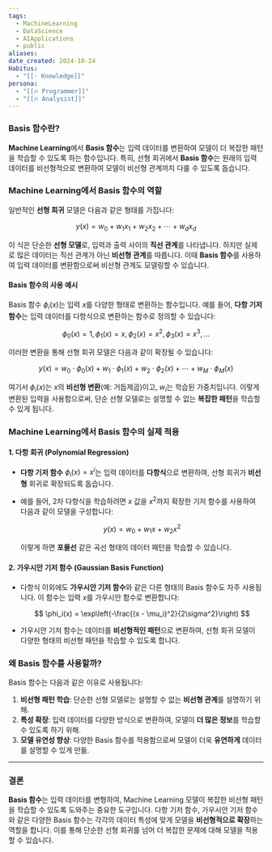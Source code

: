 ```yaml
---
tags:
  - MachineLearning
  - DataScience
  - AIApplications
  - public
aliases: 
date_created: 2024-10-24
Habitus:
  - "[[◦ Knowledge]]"
persona:
  - "[[🔥 Programmer]]"
  - "[[🔥 Analysist]]"
---
```

### Basis 함수란?

**Machine Learning**에서 **Basis 함수**는 입력 데이터를 변환하여 모델이 더 복잡한 패턴을 학습할 수 있도록 하는 함수입니다. 특히, 선형 회귀에서 **Basis 함수**는 원래의 입력 데이터를 비선형적으로 변환하여 모델이 비선형 관계까지 다룰 수 있도록 돕습니다.

### Machine Learning에서 Basis 함수의 역할

일반적인 **선형 회귀** 모델은 다음과 같은 형태를 가집니다:

$$ y(x) = w_0 + w_1 x_1 + w_2 x_2 + \cdots + w_d x_d $$

이 식은 단순한 **선형 모델**로, 입력과 출력 사이의 **직선 관계**를 나타냅니다. 하지만 실제로 많은 데이터는 직선 관계가 아닌 **비선형 관계**를 따릅니다. 이때 **Basis 함수**를 사용하여 입력 데이터를 변환함으로써 비선형 관계도 모델링할 수 있습니다.

#### Basis 함수의 사용 예시

Basis 함수 $\phi_i(x)$는 입력 $x$를 다양한 형태로 변환하는 함수입니다. 예를 들어, **다항 기저 함수**는 입력 데이터를 다항식으로 변환하는 함수로 정의할 수 있습니다:

$$ \phi_0(x) = 1, \phi_1(x) = x, \phi_2(x) = x^2, \phi_3(x) = x^3, \dots $$

이러한 변환을 통해 선형 회귀 모델은 다음과 같이 확장될 수 있습니다:

$$ y(x) = w_0 \cdot \phi_0(x) + w_1 \cdot \phi_1(x) + w_2 \cdot \phi_2(x) + \cdots + w_M \cdot \phi_M(x) $$

여기서 $\phi_i(x)$는 $x$의 **비선형 변환**(예: 거듭제곱)이고, $w_i$는 학습된 가중치입니다. 이렇게 변환된 입력을 사용함으로써, 단순 선형 모델로는 설명할 수 없는 **복잡한 패턴**을 학습할 수 있게 됩니다.

### Machine Learning에서 Basis 함수의 실제 적용

#### 1. **다항 회귀** (Polynomial Regression)
- **다항 기저 함수** $\phi_i(x) = x^i$는 입력 데이터를 **다항식**으로 변환하여, 선형 회귀가 **비선형** 회귀로 확장되도록 돕습니다.
- 예를 들어, 2차 다항식을 학습하려면 $x$ 값을 $x^2$까지 확장한 기저 함수를 사용하여 다음과 같이 모델을 구성합니다:

  $$ y(x) = w_0 + w_1 x + w_2 x^2 $$

  이렇게 하면 **포물선** 같은 곡선 형태의 데이터 패턴을 학습할 수 있습니다.

#### 2. **가우시안 기저 함수** (Gaussian Basis Function)
- 다항식 이외에도 **가우시안 기저 함수**와 같은 다른 형태의 Basis 함수도 자주 사용됩니다. 이 함수는 입력 $x$를 가우시안 함수로 변환합니다:

  $$ \phi_i(x) = \exp\left(-\frac{(x - \mu_i)^2}{2\sigma^2}\right) $$

- 가우시안 기저 함수는 데이터를 **비선형적인 패턴**으로 변환하여, 선형 회귀 모델이 다양한 형태의 비선형 패턴을 학습할 수 있도록 합니다.

### 왜 Basis 함수를 사용할까?

Basis 함수는 다음과 같은 이유로 사용됩니다:

1. **비선형 패턴 학습**: 단순한 선형 모델로는 설명할 수 없는 **비선형 관계**를 설명하기 위해.
2. **특성 확장**: 입력 데이터를 다양한 방식으로 변환하여, 모델이 **더 많은 정보**를 학습할 수 있도록 하기 위해.
3. **모델 유연성 향상**: 다양한 Basis 함수를 적용함으로써 모델이 더욱 **유연하게** 데이터를 설명할 수 있게 만듦.

---

### 결론

**Basis 함수**는 입력 데이터를 변형하여, Machine Learning 모델이 복잡한 비선형 패턴을 학습할 수 있도록 도와주는 중요한 도구입니다. 다항 기저 함수, 가우시안 기저 함수와 같은 다양한 Basis 함수는 각각의 데이터 특성에 맞게 모델을 **비선형적으로 확장**하는 역할을 합니다. 이를 통해 단순한 선형 회귀를 넘어 더 복잡한 문제에 대해 모델을 적용할 수 있습니다.